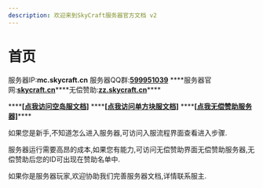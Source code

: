 ```yaml
---
description: 欢迎来到SkyCraft服务器官方文档 v2
---
```


# 首页

服务器IP:**mc.skycraft.cn** 服务器QQ群:[**599951039**](https://jq.qq.com/?_wv=1027&k=5FAjah40) ****服务器官网:[**skycraft.cn​**](https://skycraft.cn/) ****无偿赞助:[**zz.skycraft.cn​**](https://zz.skycraft.cn/)\*\*\*\*

\*\*\*\*[**\[点我访问空岛服文档\]**](https://doc.skycraft.cn/v/kd/) ****[**\[点我访问单方块服文档\]**](https://doc.skycraft.cn/v/dfk/) ****[**\[点我无偿赞助服务器\]**](https://zz.skycraft.cn/)\*\*\*\*

如果您是新手,不知道怎么进入服务器,可访问入服流程界面查看进入步骤.

服务器运行需要高昂的成本,如果您有能力,可访问无偿赞助界面无偿赞助服务器,无偿赞助后您的ID可出现在赞助名单中.

如果你是服务器玩家,欢迎协助我们完善服务器文档,详情联系服主.



